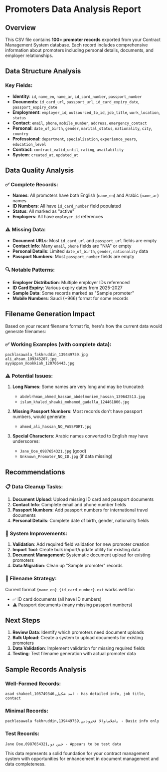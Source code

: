 # Promoters Data Analysis Report

## Overview

This CSV file contains **100+ promoter records** exported from your Contract Management System database. Each record includes comprehensive information about promoters including personal details, documents, and employer relationships.

## Data Structure Analysis

### Key Fields:

- **Identity**: `id`, `name_en`, `name_ar`, `id_card_number`, `passport_number`
- **Documents**: `id_card_url`, `passport_url`, `id_card_expiry_date`, `passport_expiry_date`
- **Employment**: `employer_id`, `outsourced_to_id`, `job_title`, `work_location`, `status`
- **Contact**: `email`, `phone`, `mobile_number`, `address`, `emergency_contact`
- **Personal**: `date_of_birth`, `gender`, `marital_status`, `nationality`, `city`, `country`
- **Professional**: `department`, `specialization`, `experience_years`, `education_level`
- **Contract**: `contract_valid_until`, `rating`, `availability`
- **System**: `created_at`, `updated_at`

## Data Quality Analysis

### ✅ Complete Records:

- **Names**: All promoters have both English (`name_en`) and Arabic (`name_ar`) names
- **ID Numbers**: All have `id_card_number` field populated
- **Status**: All marked as "active"
- **Employers**: All have `employer_id` references

### ⚠️ Missing Data:

- **Document URLs**: Most `id_card_url` and `passport_url` fields are empty
- **Contact Info**: Many `email`, `phone` fields are "N/A" or empty
- **Personal Details**: Limited `date_of_birth`, `gender`, `nationality` data
- **Passport Numbers**: Most `passport_number` fields are empty

### 🔍 Notable Patterns:

- **Employer Distribution**: Multiple employer IDs referenced
- **ID Card Expiry**: Various expiry dates from 2025-2027
- **Sample Data**: Some records marked as "Sample promoter"
- **Mobile Numbers**: Saudi (+966) format for some records

## Filename Generation Impact

Based on your recent filename format fix, here's how the current data would generate filenames:

### ✅ **Working Examples** (with complete data):

```
pachlasawala_fakhruddin_139449759.jpg
ali_ahsan_109345287.jpg
ayyappan_mookkiah_120706443.jpg
```

### ⚠️ **Potential Issues**:

1. **Long Names**: Some names are very long and may be truncated:
   - `abdelrhman_ahmed_hassan_abdelmoniem_hassan_139642513.jpg`
   - `islam_khaled_shawki_mohamed_gadalla_124461806.jpg`

2. **Missing Passport Numbers**: Most records don't have passport numbers, would generate:
   - `ahmed_ali_hassan_NO_PASSPORT.jpg`

3. **Special Characters**: Arabic names converted to English may have underscores:
   - `Jane_Doe_0987654321.jpg` (good)
   - `Unknown_Promoter_NO_ID.jpg` (if data missing)

## Recommendations

### 📋 **Data Cleanup Tasks**:

1. **Document Upload**: Upload missing ID card and passport documents
2. **Contact Info**: Complete email and phone number fields
3. **Passport Numbers**: Add passport numbers for international travel documents
4. **Personal Details**: Complete date of birth, gender, nationality fields

### 🔧 **System Improvements**:

1. **Validation**: Add required field validation for new promoter creation
2. **Import Tool**: Create bulk import/update utility for existing data
3. **Document Management**: Systematic document upload for existing promoters
4. **Data Migration**: Clean up "Sample promoter" records

### 📁 **Filename Strategy**:

Current format `{name_en}_{id_card_number}.ext` works well for:

- ✅ ID card documents (all have ID numbers)
- ⚠️ Passport documents (many missing passport numbers)

## Next Steps

1. **Review Data**: Identify which promoters need document uploads
2. **Bulk Upload**: Create a system to upload documents for existing promoters
3. **Data Validation**: Implement validation for missing required fields
4. **Testing**: Test filename generation with actual promoter data

## Sample Records Analysis

### Well-Formed Records:

```csv
asad shakeel,اسد شكيل,105749346 - Has detailed info, job title, contact
```

### Minimal Records:

```csv
pachlasawala fakhruddin,باشلاساوالا فخرودين,139449759 - Basic info only
```

### Test Records:

```csv
Jane Doe,جين دو,0987654321 - Appears to be test data
```

This data represents a solid foundation for your contract management system with opportunities for enhancement in document management and data completeness.
